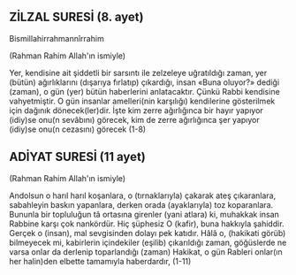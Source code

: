 ## ZİLZAL SURESİ (8. ayet)

Bismillahirrahmannîrrahim

(Rahman Rahim Allah'ın ismiyle)

Yer, kendisine ait şiddetli bir sarsıntı ile zelzeleye uğratıldığı zaman, yer (bütün) ağırlıklarını (dışarıya fırlatıp) çıkardığı, insan «Buna oluyor?» dediği (zaman), o gün (yer) bütün haberlerini anlatacaktır. Çünkü Rabbi kendisine vahyetmiştir. O gün insanlar amelleri(nin karşılığı) kendilerine gösterilmek için dağınık dönecek(ler)dir. İşte kim zerre ağır­lığınca bir hayır yapıyor (idiy)se onu(n sevâbını) görecek, kim de zerre ağırlığınca şer yapıyor (idiy)se onu(n cezasını) görecek (1-8)

## ADİYAT SURESİ (11 ayet)

(Rahman Rahim Allah'ın ismiyle)

Andolsun o harıl harıl koşanlara, o (tır­naklarıyla) çakarak ateş çıkaranlara, sabah­leyin baskın yapanlara, derken orada (ayaklarıyla) toz koparanlara. Bununla bir toplu­luğun tâ ortasına girenler (yani atlara) ki, mu­hakkak insan Rabbine karşı çok nankördür. Hiç şüphesiz O (kafir), buna hakkıyla şahiddir. Gerçek o (insan), mal sevgisinden dola­yı pek katıdır. Hâlâ o, (hakikati görüb) bil­meyecek mi, kabirlerin içindekiler (eşilib) çı­karıldığı zaman, göğüslerde ne varsa onlar da derlenip toparlandığı (zaman) Hakikat, o gün Rableri onlar(ın her halin)den elbette tamamıyla haberdardır, (1-11)
